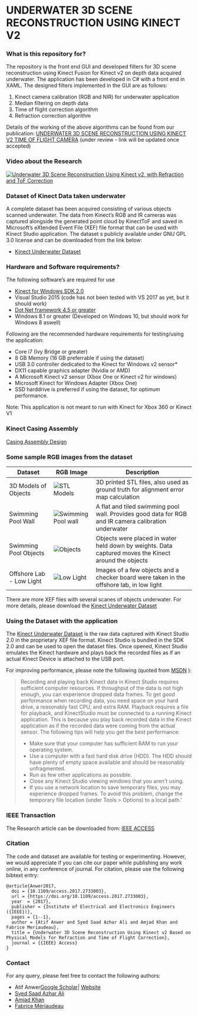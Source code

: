 # UNDERWATER 3D SCENE RECONSTRUCTION USING KINECT V2 #

### What is this repository for? ###
The repository is the front end GUI and developed filters for 3D scene reconstruction using Kinect Fusion for Kinect v2 on depth data acquired underwater. The application has been developed in C# with a front end in XAML.
The designed filters implemented in the GUI are as follows:

1. Kinect camera calibration (RGB and NIR) for underwater application
2. Median filtering on depth data
3. Time of flight correction algorithm
4. Refraction correction algorithm

Details of the working of the above algorithms can be found from our publication:
[UNDERWATER 3D SCENE RECONSTRUCTION USING KINECT V2 TIME OF FLIGHT CAMERA](https://atifanwer.xyz) 
(under review - link will be updated once accepted)

### Video about the Research  ###

[![Underwater 3D Scene Reconstruction Using Kinect v2, with Refraction and ToF Correction](http://i.imgur.com/CdMpSJEm.png)](https://www.youtube.com/watch?v=E5GNbEN16uQ "Underwater 3D Scene Reconstruction Using Kinect v2, with Refraction and ToF Correction")


### Dataset of Kinect Data taken underwater ###

A complete dataset has been acquired consisting of various objects scanned underwater. The data from Kinect’s RGB and IR cameras was captured alongside the generated point cloud by KinectToF and saved in Microsoft’s eXtended Event File (XEF) file format that can be used with Kinect Studio application. The dataset s publicly available under GNU GPL 3.0 license and can be downloaded from the link below:

* [Kinect Underwater Dataset](http://bit.ly/3DUWK)

### Hardware and Software requirements? ###

The following software’s are required for use
* [Kinect for Windows SDK 2.0](https://www.microsoft.com/en-us/download/details.aspx?id=44561)
* Visual Studio 2015 (code has not been tested with VS 2017 as yet, but it should work)
* [Dot Net framework 4.5 or greater](https://www.microsoft.com/en-in/download/details.aspx?id=30653)
* Windows 8.1 or greater (Developed on Windows 10, but should work for Windows 8 aswell)

Following are the recommended hardware requirements for testing/using the application:
* Core i7 (Ivy Bridge or greater)
* 8 GB Memory (16 GB preferrable if using the dataset)
* USB 3.0 controller dedicated to the Kinect for Windows v2 sensor*
* DX11 capable graphics adapter (Nvidia or AMD)
* A Microsoft Kinect v2 sensor (Xbox One or Kinect v2 for windows)
* Microsoft Kinect for Windows Adapter (Xbox One)
* SSD harddrive is preferred if using the dataset, for optimum performance.

Note: This application is not meant to run with Kinect for Xbox 360 or Kinect V1

### Kinect Casing Assembly ###

[Casing Assembly Design](http://i.imgur.com/9Pe7kchm.png)

### Some sample RGB images from the dataset ###
| Dataset | RGB Image | Description |
| --- | --- | --- |
| 3D Models of Objects | ![STL Models](http://i.imgur.com/AvjYyYDt.png) | 3D printed STL files, also used as ground truth for alignment error map calculation |
| Swimming Pool Wall | ![Swimming Pool wall](http://i.imgur.com/axdiiFJt.png) | A flat and tiled swimming pool wall. Provides good data for RGB and IR camera calibration underwater |
| Swimming Pool Objects | ![Objects](http://i.imgur.com/ubRYh33t.png) | Objects were placed in water held down by weights. Data captured moves the Kinect around the objects  |
| Offshore Lab - Low Light | ![Low Light](http://i.imgur.com/viclDRzt.png) | Images of a few objects and a checker board were taken in the offshore lab, in low light |

There are more XEF files with several scanes of objects underwater. For more details, please download the [Kinect Underwater Dataset](http://bit.ly/3DUWK)

### Using the Dataset with the application ###

The [Kinect Underwater Dataset](http://bit.ly/3DUWK) is the raw data captured with Kinect Studio 2.0 in the proprietary XEF file format. Kinect Studio is bundled in the SDK 2.0 and can be used to open the dataset files. Once opened, Kinect Studio emulates the Kinect hardware and plays back the recorded files as if an actual Kinect Device is attached to the USB port. 

For improving performance, please note the following (quoted from [MSDN](https://msdn.microsoft.com/en-us/library/hh855390.aspx) ):
> Recording and playing back Kinect data in Kinect Studio requires sufficient computer resources. If throughput of the data is not high enough, you can experience dropped data frames. To get good performance when recording data, you need space on your hard drive, a reasonably fast CPU, and extra RAM. Playback requires a file for playback, and KinectStudio must be connected to a running Kinect application. This is because you play back recorded data in the Kinect application as if the recorded data were coming from the actual sensor.
>The following tips will help you get the best performance:
>* Make sure that your computer has sufficient RAM to run your operating system.
>* Use a computer with a fast hard disk drive (HDD). The HDD should have plenty of empty space available and should be reasonably unfragmented.
>* Run as few other applications as possible.
>* Close any Kinect Studio viewing windows that you aren't using.
>* If you use a network location to save temporary files, you may experience dropped frames. To avoid this problem, change the temporary file location (under Tools > Options) to a local path.'

### IEEE Transaction ###

The Research article can be downloaded from: [IEEE ACCESS](https://doi.org/10.1109/ACCESS.2017.2733003)

### Citation ###

The code and dataset are available for testing or experimenting. However, we would appreciate if you can cite our paper while publishing any work online, in any conference of journal. 
For citation, please use the following bibtext entry:
```
@article{Anwer2017,
  doi = {10.1109/access.2017.2733003},
  url = {https://doi.org/10.1109/access.2017.2733003},
  year  = {2017},
  publisher = {Institute of Electrical and Electronics Engineers ({IEEE})},
  pages = {1--1},
  author = {Atif Anwer and Syed Saad Azhar Ali and Amjad Khan and Fabrice Meriaudeau},
  title = {Underwater 3D Scene Reconstruction Using Kinect v2 Based on Physical Models for Refraction and Time of Flight Correction},
  journal = {{IEEE} Access}
}
```

### Contact ###

For any query, please feel free to contact the following authors:

* Atif Anwer[Google Scholar](https://scholar.google.com/citations?user=qsP3e2kAAAAJ)| [Website](https://www.atifanwer.xyz)
* [Syed Saad Azhar Ali](https://scholar.google.com/citations?user=x3GCOQMAAAAJ)
* [Amjad Khan](https://scholar.google.com/citations?user=WEVTyZsAAAAJ)
* [Fabrice Mériaudeau](https://scholar.google.com/citations?user=tNttgvEAAAAJ)
